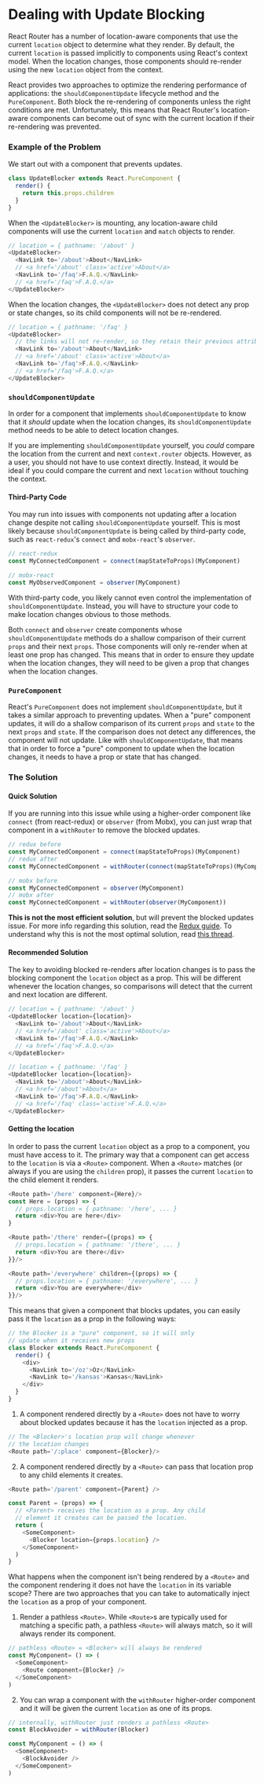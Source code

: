 # Dealing with Update Blocking

React Router has a number of location-aware components that use the current `location` object to determine what they render. By default, the current `location` is passed implicitly to components using React's context model. When the location changes, those components should re-render using the new `location` object from the context.

React provides two approaches to optimize the rendering performance of applications: the `shouldComponentUpdate` lifecycle method and the `PureComponent`. Both block the re-rendering of components unless the right conditions are met. Unfortunately, this means that React Router's location-aware components can become out of sync with the current location if their re-rendering was prevented.

### Example of the Problem

We start out with a component that prevents updates.

```js
class UpdateBlocker extends React.PureComponent {
  render() {
    return this.props.children
  }
}
```

When the `<UpdateBlocker>` is mounting, any location-aware child components will use the current `location` and `match` objects to render.

```js
// location = { pathname: '/about' }
<UpdateBlocker>
  <NavLink to='/about'>About</NavLink>
  // <a href='/about' class='active'>About</a>
  <NavLink to='/faq'>F.A.Q.</NavLink>
  // <a href='/faq'>F.A.Q.</a>
</UpdateBlocker>
```

When the location changes, the `<UpdateBlocker>` does not detect any prop or state changes, so its child components will not be re-rendered.

```js
// location = { pathname: '/faq' }
<UpdateBlocker>
  // the links will not re-render, so they retain their previous attributes
  <NavLink to='/about'>About</NavLink>
  // <a href='/about' class='active'>About</a>
  <NavLink to='/faq'>F.A.Q.</NavLink>
  // <a href='/faq'>F.A.Q.</a>
</UpdateBlocker>
```

### `shouldComponentUpdate`

In order for a component that implements `shouldComponentUpdate` to know that it _should_ update when the location changes, its `shouldComponentUpdate` method needs to be able to detect location changes.

If you are implementing `shouldComponentUpdate` yourself, you _could_ compare the location from the current and next `context.router` objects. However, as a user, you should not have to use context directly. Instead, it would be ideal if you could compare the current and next `location` without touching the context.

#### Third-Party Code

You may run into issues with components not updating after a location change despite not calling `shouldComponentUpdate` yourself. This is most likely because `shouldComponentUpdate` is being called by third-party code, such as `react-redux`'s `connect` and `mobx-react`'s `observer`.

```js
// react-redux
const MyConnectedComponent = connect(mapStateToProps)(MyComponent)

// mobx-react
const MyObservedComponent = observer(MyComponent)
```

With third-party code, you likely cannot even control the implementation of `shouldComponentUpdate`. Instead, you will have to structure your code to make location changes obvious to those methods.

Both `connect` and `observer` create components whose `shouldComponentUpdate` methods do a shallow comparison of their current `props` and their next `props`. Those components will only re-render when at least one prop has changed. This means that in order to ensure they update when the location changes, they will need to be given a prop that changes when the location changes.

### `PureComponent`

React's `PureComponent` does not implement `shouldComponentUpdate`, but it takes a similar approach to preventing updates. When a "pure" component updates, it will do a shallow comparison of its current `props` and `state` to the next `props` and `state`. If the comparison does not detect any differences, the component will not update. Like with `shouldComponentUpdate`, that means that in order to force a "pure" component to update when the location changes, it needs to have a prop or state that has changed.

### The Solution

#### Quick Solution
If you are running into this issue while using a higher-order component like `connect` (from react-redux) or `observer` (from Mobx), you can just wrap that component in a `withRouter` to remove the blocked updates.

```javascript
// redux before
const MyConnectedComponent = connect(mapStateToProps)(MyComponent)
// redux after
const MyConnectedComponent = withRouter(connect(mapStateToProps)(MyComponent))

// mobx before
const MyConnectedComponent = observer(MyComponent)
// mobx after
const MyConnectedComponent = withRouter(observer(MyComponent))
```

**This is not the most efficient solution**, but will prevent the blocked updates issue. For more info regarding this solution, read the [Redux guide](https://github.com/ReactTraining/react-router/blob/master/packages/react-router/docs/guides/redux.md#blocked-updates).  To understand why this is not the most optimal solution, read [this thread](https://github.com/ReactTraining/react-router/pull/5552#issuecomment-331502281).

#### Recommended Solution
The key to avoiding blocked re-renders after location changes is to pass the blocking component the `location` object as a prop. This will be different whenever the location changes, so comparisons will detect that the current and next location are different.

```js
// location = { pathname: '/about' }
<UpdateBlocker location={location}>
  <NavLink to='/about'>About</NavLink>
  // <a href='/about' class='active'>About</a>
  <NavLink to='/faq'>F.A.Q.</NavLink>
  // <a href='/faq'>F.A.Q.</a>
</UpdateBlocker>

// location = { pathname: '/faq' }
<UpdateBlocker location={location}>
  <NavLink to='/about'>About</NavLink>
  // <a href='/about'>About</a>
  <NavLink to='/faq'>F.A.Q.</NavLink>
  // <a href='/faq' class='active'>F.A.Q.</a>
</UpdateBlocker>
```

#### Getting the location

In order to pass the current `location` object as a prop to a component, you must have access to it. The primary way that a component can get access to the `location` is via a `<Route>` component. When a `<Route>` matches (or always if you are using the `children` prop), it passes the current `location` to the child element it renders.

```js
<Route path='/here' component={Here}/>
const Here = (props) => {
  // props.location = { pathname: '/here', ... }
  return <div>You are here</div>
}

<Route path='/there' render={(props) => {
  // props.location = { pathname: '/there', ... }
  return <div>You are there</div>
}}/>

<Route path='/everywhere' children={(props) => {
  // props.location = { pathname: '/everywhere', ... }
  return <div>You are everywhere</div>
}}/>
```

This means that given a component that blocks updates, you can easily pass it the `location` as a prop in the following ways:

```js
// the Blocker is a "pure" component, so it will only
// update when it receives new props
class Blocker extends React.PureComponent {
  render() {
    <div>
      <NavLink to='/oz'>Oz</NavLink>
      <NavLink to='/kansas'>Kansas</NavLink>
    </div>
  }
}
```

1. A component rendered directly by a `<Route>` does not have to worry about blocked updates because it has the `location` injected as a prop.

```js
// The <Blocker>'s location prop will change whenever
// the location changes
<Route path='/:place' component={Blocker}/>
```

2. A component rendered directly by a `<Route>` can pass that location prop to any child elements it creates.

```js
<Route path='/parent' component={Parent} />

const Parent = (props) => {
  // <Parent> receives the location as a prop. Any child
  // element it creates can be passed the location.
  return (
    <SomeComponent>
      <Blocker location={props.location} />
    </SomeComponent>
  )
}
```

What happens when the component isn't being rendered by a `<Route>` and the component rendering it does not have the `location` in its variable scope? There are two approaches that you can take to automatically inject the `location` as a prop of your component.

1. Render a pathless `<Route>`. While `<Route>`s are typically used for matching a specific path, a pathless `<Route>` will always match, so it will always render its component.

```js
// pathless <Route> = <Blocker> will always be rendered
const MyComponent= () => (
  <SomeComponent>
    <Route component={Blocker} />
  </SomeComponent>
)
```

2. You can wrap a component with the `withRouter` higher-order component and it will be given the current `location` as one of its props.

```js
// internally, withRouter just renders a pathless <Route>
const BlockAvoider = withRouter(Blocker)

const MyComponent = () => (
  <SomeComponent>
    <BlockAvoider />
  </SomeComponent>
)
```
